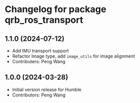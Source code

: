 # Changelog for package qrb_ros_transport

## 1.1.0 (2024-07-12)

- Add IMU transport support
- Refactor Image type, add `image_utils` for image alignment
- Contributers: Peng Wang

## 1.0.0 (2024-03-28)

- Initial version release for Humble
- Contributors: Peng Wang
